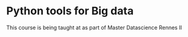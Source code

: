 # Python tools for Big data

This course is being taught at as part of Master Datascience Rennes II
